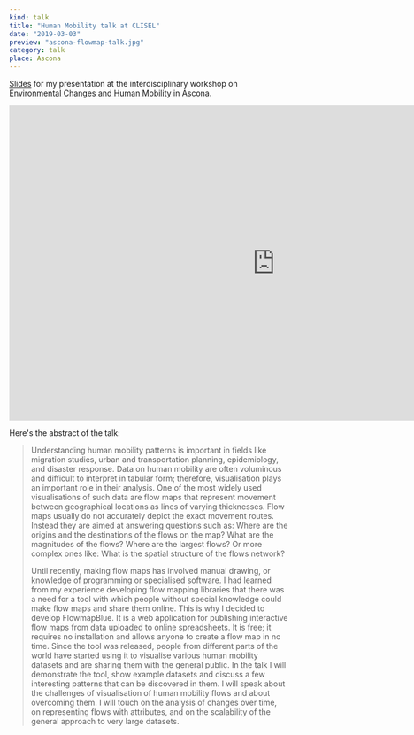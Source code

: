 ```yaml
---
kind: talk
title: "Human Mobility talk at CLISEL"
date: "2019-03-03"
preview: "ascona-flowmap-talk.jpg"
category: talk
place: Ascona
---
```


[Slides](https://docs.google.com/presentation/d/1bDZfB-g2AXBU_ExY3ho_HJGDderJygdk935V8rWhjXA)
for my presentation at the interdisciplinary 
workshop on [Environmental Changes and Human Mobility](http://www.clisel.eu/Ascona)
in Ascona.              
              
<iframe src="https://docs.google.com/presentation/d/e/2PACX-1vSxLKdtLQVPXVdU5FxtgMFptwGDdOsv4kQOdnOpLvE85ZDNumDxdjxk3cb7vqh8l5doh81Tp7M8VLTW/embed?start=false&loop=false&delayms=3000" frameborder="0" width="960" height="569" allowfullscreen="true" mozallowfullscreen="true" webkitallowfullscreen="true"></iframe>


Here's the abstract of the talk:

> Understanding human mobility patterns is important in fields like migration studies,
> urban and transportation planning, epidemiology, and disaster response. Data on
> human mobility are often voluminous and difficult to interpret in tabular form; therefore, visualisation plays an important role in their analysis. One of the most widely
> used visualisations of such data are flow maps that represent movement between
> geographical locations as lines of varying thicknesses. Flow maps usually do not accurately depict the exact movement routes. Instead they are aimed at answering questions such as: Where are the origins and the destinations of the flows on the map?
> What are the magnitudes of the flows? Where are the largest flows? Or more complex
> ones like: What is the spatial structure of the flows network?
>
> Until recently, making flow maps has involved manual drawing, or knowledge of programming or specialised software. I had learned from my experience developing flow
> mapping libraries that there was a need for a tool with which people without special
> knowledge could make flow maps and share them online. This is why I decided to
> develop FlowmapBlue. It is a web application for publishing interactive flow maps
> from data uploaded to online spreadsheets. It is free; it requires no installation and
> allows anyone to create a flow map in no time. Since the tool was released, people
> from different parts of the world have started using it to visualise various human mobility datasets and are sharing them with the general public.
> In the talk I will demonstrate the tool, show example datasets and discuss a few interesting patterns that can be discovered in them. I will speak about the challenges of
> visualisation of human mobility flows and about overcoming them. I will touch on the
> analysis of changes over time, on representing flows with attributes, and on the scalability of the general approach to very large datasets.
